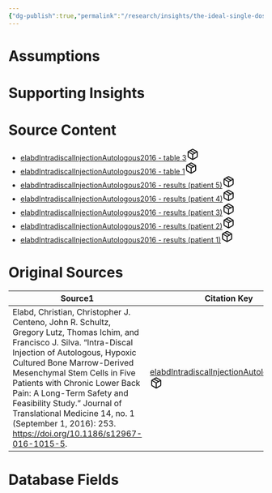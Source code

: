```yaml
---
{"dg-publish":true,"permalink":"/research/insights/the-ideal-single-dose-for-injecting-autologous-hypoxic-cultured-ms-cs-injected-into-the-annulus-fibrosus-of-a-torn-l5-s1-disc-to-improve-overall-quality-of-life-after-4-years-may-be-35-9-million-cells/"}
---
```


# Assumptions
<div><ul class="dataview list-view-ul"></ul></div>

# Supporting Insights
<div><ul class="dataview list-view-ul"></ul></div>

# Source Content
<div><ul class="dataview list-view-ul"><li><span><a data-tooltip-position="top" aria-label="Research/Source Content/elabdIntradiscalInjectionAutologous2016 - table 3.md" data-href="Research/Source Content/elabdIntradiscalInjectionAutologous2016 - table 3.md" href="Research/Source Content/elabdIntradiscalInjectionAutologous2016 - table 3.md" class="internal-link" target="_blank" rel="noopener" fileclass-name="Research Links">elabdIntradiscalInjectionAutologous2016 - table 3</a><a class="metadata-menu fileclass-icon"><svg xmlns="http://www.w3.org/2000/svg" width="24" height="24" viewBox="0 0 24 24" fill="none" stroke="currentColor" stroke-width="2" stroke-linecap="round" stroke-linejoin="round" class="svg-icon lucide-package"><path d="m7.5 4.27 9 5.15"></path><path d="M21 8a2 2 0 0 0-1-1.73l-7-4a2 2 0 0 0-2 0l-7 4A2 2 0 0 0 3 8v8a2 2 0 0 0 1 1.73l7 4a2 2 0 0 0 2 0l7-4A2 2 0 0 0 21 16Z"></path><path d="m3.3 7 8.7 5 8.7-5"></path><path d="M12 22V12"></path></svg></a></span></li><li><span><a data-tooltip-position="top" aria-label="Research/Source Content/elabdIntradiscalInjectionAutologous2016 - table 1.md" data-href="Research/Source Content/elabdIntradiscalInjectionAutologous2016 - table 1.md" href="Research/Source Content/elabdIntradiscalInjectionAutologous2016 - table 1.md" class="internal-link" target="_blank" rel="noopener" fileclass-name="Research Links">elabdIntradiscalInjectionAutologous2016 - table 1</a><a class="metadata-menu fileclass-icon"><svg xmlns="http://www.w3.org/2000/svg" width="24" height="24" viewBox="0 0 24 24" fill="none" stroke="currentColor" stroke-width="2" stroke-linecap="round" stroke-linejoin="round" class="svg-icon lucide-package"><path d="m7.5 4.27 9 5.15"></path><path d="M21 8a2 2 0 0 0-1-1.73l-7-4a2 2 0 0 0-2 0l-7 4A2 2 0 0 0 3 8v8a2 2 0 0 0 1 1.73l7 4a2 2 0 0 0 2 0l7-4A2 2 0 0 0 21 16Z"></path><path d="m3.3 7 8.7 5 8.7-5"></path><path d="M12 22V12"></path></svg></a></span></li><li><span><a data-tooltip-position="top" aria-label="Research/Source Content/elabdIntradiscalInjectionAutologous2016 - results (patient 5).md" data-href="Research/Source Content/elabdIntradiscalInjectionAutologous2016 - results (patient 5).md" href="Research/Source Content/elabdIntradiscalInjectionAutologous2016 - results (patient 5).md" class="internal-link" target="_blank" rel="noopener" fileclass-name="Research Links">elabdIntradiscalInjectionAutologous2016 - results (patient 5)</a><a class="metadata-menu fileclass-icon"><svg xmlns="http://www.w3.org/2000/svg" width="24" height="24" viewBox="0 0 24 24" fill="none" stroke="currentColor" stroke-width="2" stroke-linecap="round" stroke-linejoin="round" class="svg-icon lucide-package"><path d="m7.5 4.27 9 5.15"></path><path d="M21 8a2 2 0 0 0-1-1.73l-7-4a2 2 0 0 0-2 0l-7 4A2 2 0 0 0 3 8v8a2 2 0 0 0 1 1.73l7 4a2 2 0 0 0 2 0l7-4A2 2 0 0 0 21 16Z"></path><path d="m3.3 7 8.7 5 8.7-5"></path><path d="M12 22V12"></path></svg></a></span></li><li><span><a data-tooltip-position="top" aria-label="Research/Source Content/elabdIntradiscalInjectionAutologous2016 - results (patient 4).md" data-href="Research/Source Content/elabdIntradiscalInjectionAutologous2016 - results (patient 4).md" href="Research/Source Content/elabdIntradiscalInjectionAutologous2016 - results (patient 4).md" class="internal-link" target="_blank" rel="noopener" fileclass-name="Research Links">elabdIntradiscalInjectionAutologous2016 - results (patient 4)</a><a class="metadata-menu fileclass-icon"><svg xmlns="http://www.w3.org/2000/svg" width="24" height="24" viewBox="0 0 24 24" fill="none" stroke="currentColor" stroke-width="2" stroke-linecap="round" stroke-linejoin="round" class="svg-icon lucide-package"><path d="m7.5 4.27 9 5.15"></path><path d="M21 8a2 2 0 0 0-1-1.73l-7-4a2 2 0 0 0-2 0l-7 4A2 2 0 0 0 3 8v8a2 2 0 0 0 1 1.73l7 4a2 2 0 0 0 2 0l7-4A2 2 0 0 0 21 16Z"></path><path d="m3.3 7 8.7 5 8.7-5"></path><path d="M12 22V12"></path></svg></a></span></li><li><span><a data-tooltip-position="top" aria-label="Research/Source Content/elabdIntradiscalInjectionAutologous2016 - results (patient 3).md" data-href="Research/Source Content/elabdIntradiscalInjectionAutologous2016 - results (patient 3).md" href="Research/Source Content/elabdIntradiscalInjectionAutologous2016 - results (patient 3).md" class="internal-link" target="_blank" rel="noopener" fileclass-name="Research Links">elabdIntradiscalInjectionAutologous2016 - results (patient 3)</a><a class="metadata-menu fileclass-icon"><svg xmlns="http://www.w3.org/2000/svg" width="24" height="24" viewBox="0 0 24 24" fill="none" stroke="currentColor" stroke-width="2" stroke-linecap="round" stroke-linejoin="round" class="svg-icon lucide-package"><path d="m7.5 4.27 9 5.15"></path><path d="M21 8a2 2 0 0 0-1-1.73l-7-4a2 2 0 0 0-2 0l-7 4A2 2 0 0 0 3 8v8a2 2 0 0 0 1 1.73l7 4a2 2 0 0 0 2 0l7-4A2 2 0 0 0 21 16Z"></path><path d="m3.3 7 8.7 5 8.7-5"></path><path d="M12 22V12"></path></svg></a></span></li><li><span><a data-tooltip-position="top" aria-label="Research/Source Content/elabdIntradiscalInjectionAutologous2016 - results (patient 2).md" data-href="Research/Source Content/elabdIntradiscalInjectionAutologous2016 - results (patient 2).md" href="Research/Source Content/elabdIntradiscalInjectionAutologous2016 - results (patient 2).md" class="internal-link" target="_blank" rel="noopener" fileclass-name="Research Links">elabdIntradiscalInjectionAutologous2016 - results (patient 2)</a><a class="metadata-menu fileclass-icon"><svg xmlns="http://www.w3.org/2000/svg" width="24" height="24" viewBox="0 0 24 24" fill="none" stroke="currentColor" stroke-width="2" stroke-linecap="round" stroke-linejoin="round" class="svg-icon lucide-package"><path d="m7.5 4.27 9 5.15"></path><path d="M21 8a2 2 0 0 0-1-1.73l-7-4a2 2 0 0 0-2 0l-7 4A2 2 0 0 0 3 8v8a2 2 0 0 0 1 1.73l7 4a2 2 0 0 0 2 0l7-4A2 2 0 0 0 21 16Z"></path><path d="m3.3 7 8.7 5 8.7-5"></path><path d="M12 22V12"></path></svg></a></span></li><li><span><a data-tooltip-position="top" aria-label="Research/Source Content/elabdIntradiscalInjectionAutologous2016 - results (patient 1).md" data-href="Research/Source Content/elabdIntradiscalInjectionAutologous2016 - results (patient 1).md" href="Research/Source Content/elabdIntradiscalInjectionAutologous2016 - results (patient 1).md" class="internal-link" target="_blank" rel="noopener" fileclass-name="Research Links">elabdIntradiscalInjectionAutologous2016 - results (patient 1)</a><a class="metadata-menu fileclass-icon"><svg xmlns="http://www.w3.org/2000/svg" width="24" height="24" viewBox="0 0 24 24" fill="none" stroke="currentColor" stroke-width="2" stroke-linecap="round" stroke-linejoin="round" class="svg-icon lucide-package"><path d="m7.5 4.27 9 5.15"></path><path d="M21 8a2 2 0 0 0-1-1.73l-7-4a2 2 0 0 0-2 0l-7 4A2 2 0 0 0 3 8v8a2 2 0 0 0 1 1.73l7 4a2 2 0 0 0 2 0l7-4A2 2 0 0 0 21 16Z"></path><path d="m3.3 7 8.7 5 8.7-5"></path><path d="M12 22V12"></path></svg></a></span></li></ul></div>

# Original Sources
<div><table class="dataview table-view-table"><thead class="table-view-thead"><tr class="table-view-tr-header"><th class="table-view-th"><span>Source</span><span class="dataview small-text">1</span></th><th class="table-view-th"><span>Citation Key</span></th></tr></thead><tbody class="table-view-tbody"><tr><td><span>Elabd, Christian, Christopher J. Centeno, John R. Schultz, Gregory Lutz, Thomas Ichim, and Francisco J. Silva. “Intra-Discal Injection of Autologous, Hypoxic Cultured Bone Marrow-Derived Mesenchymal Stem Cells in Five Patients with Chronic Lower Back Pain: A Long-Term Safety and Feasibility Study.” Journal of Translational Medicine 14, no. 1 (September 1, 2016): 253. <a rel="noopener" class="external-link" href="https://doi.org/10.1186/s12967-016-1015-5" target="_blank">https://doi.org/10.1186/s12967-016-1015-5</a>.</span></td><td><span><a data-tooltip-position="top" aria-label="Research/Evidence Sources/elabdIntradiscalInjectionAutologous2016.md" data-href="Research/Evidence Sources/elabdIntradiscalInjectionAutologous2016.md" href="Research/Evidence Sources/elabdIntradiscalInjectionAutologous2016.md" class="internal-link" target="_blank" rel="noopener" fileclass-name="Research Links">elabdIntradiscalInjectionAutologous2016</a><a class="metadata-menu fileclass-icon"><svg xmlns="http://www.w3.org/2000/svg" width="24" height="24" viewBox="0 0 24 24" fill="none" stroke="currentColor" stroke-width="2" stroke-linecap="round" stroke-linejoin="round" class="svg-icon lucide-package"><path d="m7.5 4.27 9 5.15"></path><path d="M21 8a2 2 0 0 0-1-1.73l-7-4a2 2 0 0 0-2 0l-7 4A2 2 0 0 0 3 8v8a2 2 0 0 0 1 1.73l7 4a2 2 0 0 0 2 0l7-4A2 2 0 0 0 21 16Z"></path><path d="m3.3 7 8.7 5 8.7-5"></path><path d="M12 22V12"></path></svg></a></span></td></tr></tbody></table></div>

# Database Fields